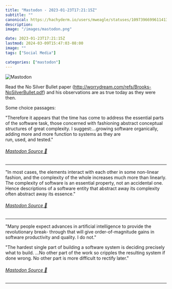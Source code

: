 ```yaml
---
title: "Mastodon - 2023-01-23T17:21:15Z"
subtitle: ""
canonical: https://hachyderm.io/users/mweagle/statuses/109739669961141361
description:
image: "/images/mastodon.png"

date: 2023-01-23T17:21:15Z
lastmod: 2024-03-09T15:47:03-08:00
image: ""
tags: ["Social Media"]

categories: ["mastodon"]
---
```

![Mastodon](/images/mastodon.png)

<p>Read the No Silver Bullet paper (<a href="http://worrydream.com/refs/Brooks-NoSilverBullet.pdf" target="_blank" rel="nofollow noopener noreferrer" translate="no"><span class="invisible">http://</span><span class="ellipsis">worrydream.com/refs/Brooks-NoS</span><span class="invisible">ilverBullet.pdf</span></a>) and his observations are as true today as they were then. </p><p>Some choice passages:</p><p>&quot;Therefore it appears that the time has come to address the essential parts of the software task, those concerned with fashioning abstract conceptual structures of great complexity. I suggest:...growing software organically, adding more and more function to systems as they are<br />run, used, and tested.&quot;</p>


###### [Mastodon Source 🐘](https://hachyderm.io/@mweagle/109739669961141361)

___

<p>&quot;In most cases, the elements interact with each other in some non-linear fashion, and the complexity of the whole increases much more than linearly.<br />The complexity of software is an essential property, not an accidental one. Hence descriptions of a software entity that abstract away its complexity often abstract away its essence.&quot;</p>


###### [Mastodon Source 🐘](https://hachyderm.io/@mweagle/109739672969221550)

___

<p>&quot;Many people expect advances in artificial intelligence to provide the revolutionary break- through that will give order-of-magnitude gains in software productivity and quality. I do not.&quot;</p><p>&quot;The hardest single part of building a software system is deciding precisely what to build. ...No other part of the work so cripples the resulting system if done wrong. No other part is more difficult to rectify later.&quot;</p>


###### [Mastodon Source 🐘](https://hachyderm.io/@mweagle/109739677895959272)

___
